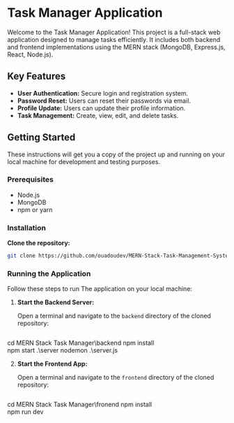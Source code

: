 # Task Manager Application

Welcome to the Task Manager Application! This project is a full-stack web application designed to manage tasks efficiently. It includes both backend and frontend implementations using the MERN stack (MongoDB, Express.js, React, Node.js).

## Key Features
- **User Authentication:** Secure login and registration system.
- **Password Reset:** Users can reset their passwords via email.
- **Profile Update:** Users can update their profile information.
- **Task Management:** Create, view, edit, and delete tasks.

## Getting Started
These instructions will get you a copy of the project up and running on your local machine for development and testing purposes.

### Prerequisites
- Node.js
- MongoDB
- npm or yarn

### Installation
**Clone the repository:**
   ```bash
   git clone https://github.com/ouadoudev/MERN-Stack-Task-Management-System.git
   ```
### Running the Application

Follow these steps to run The application on your local machine:

1. **Start the Backend Server:**

   Open a terminal and navigate to the `backend` directory of the cloned repository:

   ```bash
 cd MERN Stack Task Manager\backend
npm install  
 npm start .\server
 nodemon .\server.js
 
2. **Start the Frontend App:**

   Open a terminal and navigate to the `frontend` directory of the cloned repository:

   ```bash
 cd MERN Stack Task Manager\fronend
   npm install  
 npm run dev
  ```

